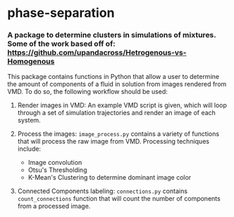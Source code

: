 # phase-separation
### A package to determine clusters in simulations of mixtures.  Some of the work based off of: https://github.com/upandacross/Hetrogenous-vs-Homogenous

This package contains functions in Python that allow a user to determine the amount
of components of a fluid in solution from images rendered from VMD. To do so, the
following workflow should be used:

1. Render images in VMD: An example VMD script is given, which will loop through a
   set of simulation trajectories and render an image of each system.

2. Process the images: `image_process.py` contains a variety of functions that will
   process the raw image from VMD.  Processing techniques include:

   * Image convolution
   * Otsu's Thresholding
   * K-Mean's Clustering to determine dominant image color

3. Connected Components labeling: `connections.py` contains `count_connections`
   function that will count the number of components from a processed image.
